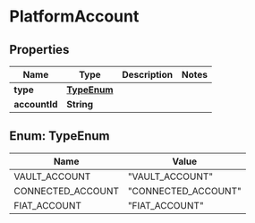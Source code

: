 

# PlatformAccount


## Properties

| Name | Type | Description | Notes |
|------------ | ------------- | ------------- | -------------|
|**type** | [**TypeEnum**](#TypeEnum) |  |  |
|**accountId** | **String** |  |  |



## Enum: TypeEnum

| Name | Value |
|---- | -----|
| VAULT_ACCOUNT | &quot;VAULT_ACCOUNT&quot; |
| CONNECTED_ACCOUNT | &quot;CONNECTED_ACCOUNT&quot; |
| FIAT_ACCOUNT | &quot;FIAT_ACCOUNT&quot; |



